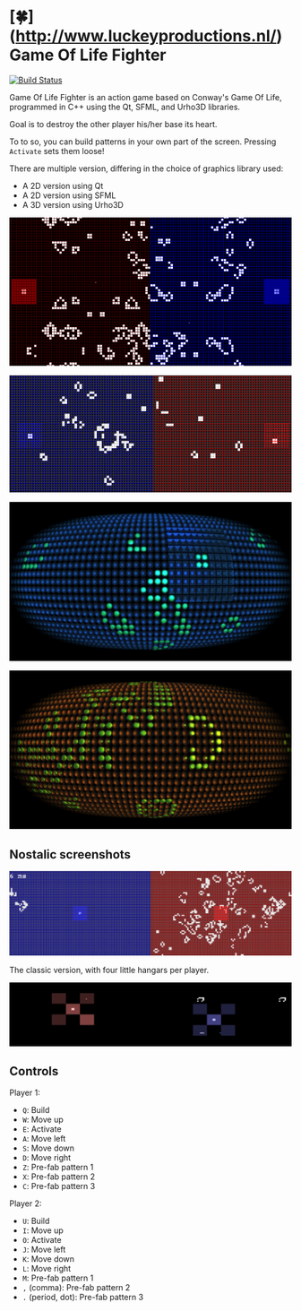 # [:four_leaf_clover:] (http://www.luckeyproductions.nl/) Game Of Life Fighter

[![Build Status](https://travis-ci.org/LucKeyProductions/GameOfLifeFighter.svg?branch=master)](https://travis-ci.org/LucKeyProductions/GameOfLifeFighter)

Game Of Life Fighter is an action game based on Conway's Game Of Life, programmed in C++ using the Qt, SFML, and Urho3D libraries.

Goal is to destroy the other player his/her base its heart. 

To to so, you can build patterns in your own part of the screen. Pressing `Activate` sets them loose!

There are multiple version, differing in the choice of graphics library used:

 * A 2D version using Qt
 * A 2D version using SFML
 * A 3D version using Urho3D

![Screenshot of Qt version of 2015-09-13](Screenshots/GameOfLifeFighterQt20150913.png)

![Screenshot of Sfml version of 2015-09-25](Screenshots/GameOfLifeFighterSfml20150925.png)

![Screenshot of Urho3D version of 2015-10-14](Screenshots/Screenshot_Wed_Oct_14_21_54_35_2015.png)

![Screenshot of Urho3D version of 2015-10-14](Screenshots/Screenshot_Wed_Oct_14_21_55_19_2015.png)

## Nostalic screenshots

![Screenshot of Sfml version of 2015-09-24](Screenshots/GameOfLifeFighterSfml20150924.png)

The classic version, with four little hangars per player.

![Screenshot of Qt version of 2015-09-06](Screenshots/GameOfLifeFighterQt20150906.png)

## Controls

Player 1:

 * `Q`: Build
 * `W`: Move up
 * `E`: Activate
 * `A`: Move left
 * `S`: Move down
 * `D`: Move right
 * `Z`: Pre-fab pattern 1
 * `X`: Pre-fab pattern 2
 * `C`: Pre-fab pattern 3

Player 2:

 * `U`: Build
 * `I`: Move up
 * `O`: Activate
 * `J`: Move left
 * `K`: Move down
 * `L`: Move right
 * `M`: Pre-fab pattern 1
 * `,` (comma): Pre-fab pattern 2
 * `.` (period, dot): Pre-fab pattern 3
